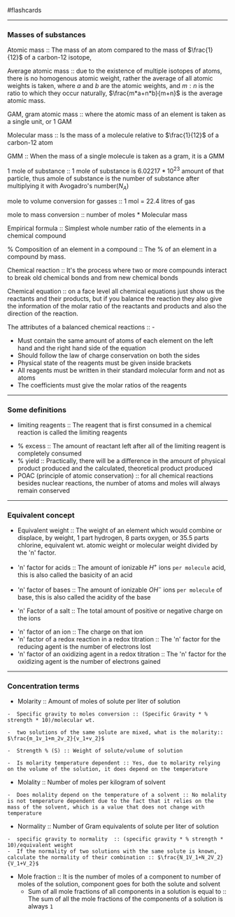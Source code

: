#flashcards 
___

### Masses of substances
 Atomic mass :: The mass of an atom compared to the mass of $\frac{1}{12}$ of a carbon-12 isotope, 
<!--SR:!2023-08-13,26,290-->

Average atomic mass :: due to the existence of multiple isotopes of atoms, there is no homogenous atomic weight, rather the average of all atomic weights is taken, where $a$ and $b$ are the atomic weights, and $m:n$ is the ratio to which they occur naturally, $\frac{m*a+n*b}{m+n}$ is the average atomic mass.
<!--SR:!2023-07-15,4,270-->

GAM, gram atomic mass :: where the atomic mass of an element is taken as a single unit, or 1 GAM
<!--SR:!2023-07-15,4,270-->

Molecular mass :: Is the mass of a molecule relative to $\frac{1}{12}$ of a carbon-12 atom

GMM :: When the mass of a single molecule is taken as a gram, it is a GMM
<!--SR:!2023-10-01,64,290-->

1 mole of substance :: 1 mole of substance is $6.02217*10^{23}$ amount of that particle, thus amole of substance is the number of substance after multiplying it with Avogadro's number($N_A$) 
<!--SR:!2023-08-13,26,290-->

mole to volume conversion for gasses :: 1 mol = 22.4 litres of gas

mole to mass conversion :: number of moles * Molecular mass
<!--SR:!2023-10-04,67,290-->

Empirical formula :: Simplest whole number ratio of the elements in a chemical compound
<!--SR:!2023-07-15,4,270-->

% Composition of an element in a compound :: The % of an element in a compound by mass.
<!--SR:!2023-07-14,3,250-->

Chemical reaction :: It's the process where two or more compounds interact to break old chemical bonds and from new chemical bonds
<!--SR:!2023-07-14,3,250-->

Chemical equation ::  on a face level all chemical equations just show us the reactants and their products, but if you balance the reaction they also give the information of the molar ratio of the reactants and products and also the direction of the reaction. 
<!--SR:!2023-10-02,65,290-->

The attributes of a balanced chemical reactions :: -
<!--SR:!2023-07-15,4,270-->
-  Must contain the same amount of atoms of each element on the left hand and the right hand side of the equation 
-  Should follow the law of charge conservation on both the sides
-  Physical state of the reagents must be given inside brackets
-  All reagents must be written in their standard molecular form and not as atoms
-  The coefficients must give the molar ratios of the reagents

--- 
### Some definitions
-  limiting reagents :: The reagent that is first consumed in a chemical reaction is called the limiting reagents
<!--SR:!2023-10-06,69,290-->
-  % excess :: The amount of reactant left after all of the limiting reagent is completely consumed 
-  % yield :: Practically, there will be a difference in the amount of physical product produced and the calculated, theoretical product produced
-  POAC (principle of atomic conservation) :: for all chemical reactions besides nuclear reactions, the number of atoms and moles will always remain conserved

---
### Equivalent concept
-  Equivalent weight :: The weight of an element which would combine or displace, by weight, 1 part hydrogen,  8 parts oxygen, or 35.5 parts chlorine, equivalent wt. atomic weight or molecular weight divided by the 'n' factor.
<!--SR:!2023-10-02,65,290-->
-  'n' factor for acids :: The amount of ionizable $H^+$ ions `per molecule` acid, this is also called the basicity of an acid
<!--SR:!2023-08-12,25,290-->
-  'n' factor of bases :: The amount of ionizable $OH^-$ ions `per molecule` of base, this is also called the acidity of the base
<!--SR:!2023-07-15,4,270-->
- 'n' Factor of a salt :: The total amount of positive or negative charge on the ions
<!--SR:!2023-07-14,3,250-->
-  'n' factor of an ion :: The charge on that ion
-  'n' factor of a redox reaction in a redox titration :: The 'n' factor for the reducing agent is the number of electrons lost
-  'n' factor of an oxidizing agent in a redox titration :: The 'n' factor for the oxidizing agent is the number of electrons gained
<!--SR:!2023-09-26,59,270-->

---
### Concentration terms
-  Molarity :: Amount of moles of solute per liter of solution
<!--SR:!2023-08-12,25,290-->
	-  Specific gravity to moles conversion :: (Specific Gravity * % strength * 10)/molecular wt.
<!--SR:!2023-09-05,38,270-->
	-  two solutions of the same solute are mixed, what is the molarity:: $\frac{m_1v_1+m_2v_2}{v_1+v_2}$
<!--SR:!2023-07-15,4,270-->
	-  Strength % (S) :: Weight of solute/volume of solution
<!--SR:!2023-07-26,8,230-->
	-  Is molarity temperature dependent :: Yes, due to molarity relying on the volume of the solution, it does depend on the temperature
<!--SR:!2023-09-07,40,270-->
-  Molality :: Number of moles per kilogram of solvent
<!--SR:!2023-08-07,20,250-->
	-  Does molality depend on the temperature of a solvent :: No molality is not temperature dependent due to the fact that it relies on the mass of the solvent, which is a value that does not change with temperature
<!--SR:!2023-08-10,23,270-->
-  Normality :: Number of Gram equivalents of solute per liter of solution
<!--SR:!2023-08-08,21,250-->
	-  specific gravity to normality  :: (specific gravity * % strength * 10)/equivalent weight
	-  If the normality of two solutions with the same solute is known, calculate the normality of their combination :: $\frac{N_1V_1+N_2V_2}{V_1+V_2}$
-  Mole fraction :: It is the number of moles of a component to number of moles of the solution, component goes for both the solute and solvent
	- Sum of all mole fractions of all components in a solution is equal to :: The sum of all the mole fractions of the components of a solution is always `1` 